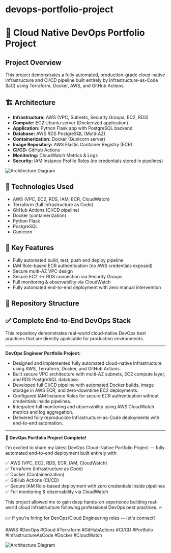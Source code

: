 # devops-portfolio-project

# 🐳 Cloud Native DevOps Portfolio Project

## Project Overview

This project demonstrates a fully automated, production-grade cloud-native infrastructure and CI/CD pipeline built entirely by Infrastructure-as-Code (IaC) using Terraform, Docker, AWS, and GitHub Actions.

## 🏗 Architecture

- **Infrastructure:** AWS (VPC, Subnets, Security Groups, EC2, RDS)
- **Compute:** EC2 Ubuntu server (Dockerized application)
- **Application:** Python Flask app with PostgreSQL backend
- **Database:** AWS RDS PostgreSQL (Multi-AZ)
- **Containerization:** Docker (Gunicorn server)
- **Image Repository:** AWS Elastic Container Registry (ECR)
- **CI/CD:** GitHub Actions
- **Monitoring:** CloudWatch Metrics & Logs
- **Security:** IAM Instance Profile Roles (no credentials stored in pipelines)

![Architecture Diagram](architecture.png)

## 🔧 Technologies Used

- AWS (VPC, EC2, RDS, IAM, ECR, CloudWatch)
- Terraform (full Infrastructure as Code)
- GitHub Actions (CI/CD pipeline)
- Docker (containerization)
- Python Flask
- PostgreSQL
- Gunicorn

## 🚀 Key Features

- Fully automated build, test, push and deploy pipeline
- IAM Role-based ECR authentication (no AWS credentials exposed)
- Secure multi-AZ VPC design
- Secure EC2 ↔ RDS connection via Security Groups
- Full monitoring & observability via CloudWatch
- Fully automated end-to-end deployment with zero manual intervention

## 📂 Repository Structure


## ✅ Complete End-to-End DevOps Stack

This repository demonstrates real-world cloud-native DevOps best practices that are directly applicable for production environments.



---

**DevOps Engineer Portfolio Project:**

- Designed and implemented fully automated cloud-native infrastructure using AWS, Terraform, Docker, and GitHub Actions.
- Built secure VPC architecture with multi-AZ subnets, EC2 compute layer, and RDS PostgreSQL database.
- Developed full CI/CD pipeline with automated Docker builds, image storage in AWS ECR, and zero-downtime EC2 deployments.
- Configured IAM Instance Roles for secure ECR authentication without credentials inside pipelines.
- Integrated full monitoring and observability using AWS CloudWatch metrics and log aggregation.
- Delivered fully reproducible Infrastructure-as-Code deployments with end-to-end automation.

---


🚀 **DevOps Portfolio Project Complete!**

I'm excited to share my latest DevOps Cloud-Native Portfolio Project — fully automated end-to-end deployment built entirely with:

✅ AWS (VPC, EC2, RDS, ECR, IAM, CloudWatch)  
✅ Terraform (Infrastructure as Code)  
✅ Docker (Containerization)  
✅ GitHub Actions (CI/CD)  
✅ Secure IAM Role-based deployment with zero credentials inside pipelines  
✅ Full monitoring & observability via CloudWatch

This project allowed me to gain deep hands-on experience building real-world cloud infrastructure following professional DevOps best practices. 🔥

👉 If you're hiring for DevOps/Cloud Engineering roles — let's connect!

#AWS #DevOps #Cloud #Terraform #GitHubActions #CI/CD #Portfolio #InfrastructureAsCode #Docker #CloudWatch

![Architecture Diagram](architecture.png)
